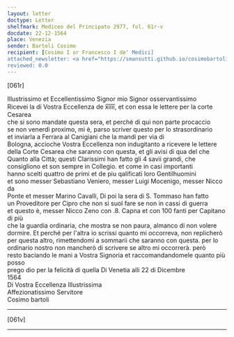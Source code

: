 ```yaml
---
layout: letter
doctype: Letter
shelfmark: Mediceo del Principato 2977, fol. 61r-v
docdate: 22-12-1564
place: Venezia
sender: Bartoli Cosimo
recipient: [Cosimo I or Francesco I de' Medici]
attached_newsletter: <a href="https://smansutti.github.io/cosimobartoli/texts/3079_100/">3079_100</a>
reviewed: 0.0
---
```


[061r]  
  
  
Illustrissimo et Eccellentissimo Signor mio Signor osservantissimo  
Ricevei la di Vostra Eccellenza de x̅i̅i̅i̅i̅, et con essa le lettere per la corte Cesarea  
che si sono mandate questa sera, et perché di qui non parte procaccio  
se non venerdì proximo, mi è, parso scriver questo per lo strasordinario  
et inviarla a Ferrara al Canigiani che la mandi per via di  
Bologna, accioche Vostra Eccellenza non indugitanto a ricevere le lettere  
della Corte Cesarea che saranno con questa, et gli avisi di qua del che  
Quanto alla Città; questi Clarissimi han fatto gli 4 savii grandi, che  
consigliono et son sempre in Collegio. et come in casi importanti  
hanno scelti quattro de primi et de piu qalificati loro Gentilhuomini  
et sono messer Sebastiano Veniero, messer Luigi Mocenigo, messer Nicco da  
Ponte et messer Marino Cavalli, Di poi la sera di S. Tommaso han fatto  
un Proveditore per Cipro che non si suol fare se non in cassi di guerra  
et questo è, messer Nicco Zeno con .8. Capna et con 100 fanti per Capitano di più  
che la guardia ordinaria, che mostra se non paura, almanco di non volere  
dormire. Et perché per l'altra io scrissi quanto mi occorreva, non replicherò  
per questa altro, rimettendomi a sommarii che saranno con questa. per lo  
ordinario nostro non mancherò di scrivere se altro mi occorrerà. però  
resto baciando le mani a Vostra Signoria et raccomandandomele quanto più posso  
prego dio per la felicità di quella Di Venetia alli 22 di Dicembre  
1564  
Di Vostra Eccellenza Illustrissima  
Affezionatissimo Servitore  
Cosimo bartoli  
  
---  

[061v]  
  
  
  
---  


